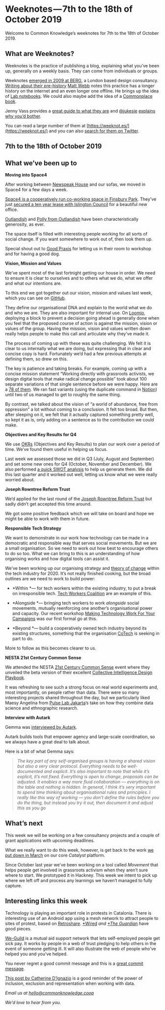 
# Weeknotes — 7th to the 18th of October 2019

Welcome to Common Knowledge’s weeknotes for 7th to the 18th of October 2019.

## What are Weeknotes?

Weeknotes is the practice of publishing a blog, explaining what you’ve been up, generally on a weekly basis. They can come from individuals or groups.

Weeknotes [emerged in 2009 at BERG](http://berglondon.com/blog/2009/08/05/week-217/), a London based design consultancy. [Writing about their pre-history](https://medium.com/job-garden/a-pre-history-of-weeknotes-plus-why-i-write-them-and-perhaps-why-you-should-too-week-16-31a4a5cbf7b0) [Matt Webb](http://interconnected.org/) notes this practice has a longer history on the internet and an even longer one offline. He brings up the idea of [Lab notebooks](https://en.wikipedia.org/wiki/Lab_notebook). We could also maybe add the idea of a [Commonplace book](https://en.wikipedia.org/wiki/Commonplace_book).

Jenny Vass provides a [great guide to what they are](https://weeknot.es/what-on-earth-are-weeknotes-a81874c5cef9) and [@jukesie](https://twitter.com/jukesie) [explains why you’d bother](https://productforthepeople.xyz/the-why-of-weeknotes-c1cd98967842).

You can read a large number of them at [https://weeknot.es/](https://weeknot.es/) and you can also [search for them on Twitter](https://twitter.com/search?q=%23weeknotes&f=live).

## 7th to the 18th of October 2019

## What we’ve been up to

**Moving into Space4**

After working between [Newspeak House](https://www.nwspk.com/) and our sofas, we moved in Space4 for a few days a week.

[Space4 is a cooperatively run co-working space in Finsbury Park](https://space4.tech/). They’ve just [secured a ten year lease with Islington Council](https://outlandish.com/blog/co-operatives/10-years-to-grow/) for a beautiful new office.

[Outlandish](https://outlandish.com/) and [Polly from Outlandish](https://twitter.com/probablypolly?lang=en) have been characteristically generosity, as ever.

The space itself is filled with interesting people working for all sorts of social change. If you want somewhere to work out of, then look them up.

Special shout out to [Good Praxis](https://goodpraxis.coop/) for letting us in their room to workshop and for having a good dog.

**Vision, Mission and Values**

We’ve spent most of the last fortnight getting our house in order. We need to ensure it is clear to ourselves and to others what we do, what we offer and what our intentions are.

To this end we got together out our vision, mission and values last week, which you can see on [GitHub](https://github.com/commonknowledge/vision-mission-values).

They define our organisational DNA and explain to the world what we do and who we are. They are also important for internal use. On [Loomio](loomio.org), deploying a block to prevent a decision going ahead is generally done when you feel that the proposed course of action is against the mission, vision or values of the group. Having the mission, vision and values written down really helps people to make this call and articulate why they’ve made it.

The process of coming up with these was quite challenging. We felt it is clear to us internally what we are doing, but expressing that in clear and concise copy is hard. Fortunately we’d had a few previous attempts at defining them, so drew on this.

The key is patience and taking breaks. For example, coming up with a concise mission statement “Working directly with grassroots activists, we design digital tools that make radical change possible” took about 100 separate variations of that single sentence before we were happy. Here are a [78 of them](https://gist.github.com/conatus/99284f2cdd3df8d908acc0ebb5bf441f). We ran fast variants (using the duplicate command in [Notion](https://www.notion.so/)) until two of us managed to get to roughly the same thing.

By contrast, we talked about the vision of “a world of abundance, free from oppression” a lot without coming to a conclusion. It felt too broad. But then, after sleeping on it, we felt that it actually captured something pretty well, so kept it as is, only adding on a sentence as to the contribution we could make.

**Objectives and Key Results for Q4**

We use [OKRs](https://en.wikipedia.org/wiki/OKR) (Objectives and Key Results) to plan our work over a period of time. We’ve found them useful in helping us focus.

Last week we assessed those we did in Q3 (July, August and September) and set some new ones for Q4 (October, November and December). We also performed [a quick SWOT analysis](https://www.mindtools.com/pages/article/newTMC_05.htm) to help us generate them. We did this last quarter and it worked out well, letting us know what we were really worried about.

**Joseph Rowntree Reform Trust**

We’d applied for the last round of the [Joseph Rowntree Reform Trust](https://www.jrrt.org.uk) but sadly didn’t get accepted this time around.

We got some positive feedback which we will take on board and hope we might be able to work with them in future.

**Responsible Tech Strategy**

We want to demonstrate in our work how technology can be made in a democratic and responsible way that serves social movements. But we are a small organisation. So we need to work out how best to encourage others to do so too. What we can bring to this is an understanding of how organising works and how digital tools can assist it.

We’ve been working up our organising strategy and [theory of change](https://knowhow.ncvo.org.uk/how-to/how-to-build-a-theory-of-change) within the tech industry for 2020. It’s not really finished cooking, but the broad outlines are we need to work to build power:

* *Within *— for tech workers within the existing industry, to put a break on irresponsible tech. [Tech Workers Coalition](https://techworkerscoalition.org/) are an example of this.

* *Alongside *— bringing tech workers to work *alongside* social movements, mutually reenforcing one another’s organisational power and capacity. Our recent workshop [Making Technology Work For Your Campaigns](https://medium.com/common-knowledge/making-technology-work-for-your-campaigns-e25007772833) was our first formal go at this.

* *Beyond *— build a cooperatively owned tech industry beyond its existing structures, something that the organisation [CoTech](https://www.coops.tech/) is seeking in part to do.

More to follow as this becomes clearer to us.

**NESTA 21st Century Common Sense**

We attended the NESTA [21st Century Common Sense](https://events.nesta.org.uk/CCID2019) event where they unveiled the beta version of their excellent [Collective Intelligence Design Playbook](https://www.nesta.org.uk/toolkit/collective-intelligence-design-playbook/).

It was refreshing to see such a strong focus on real world experiments and, most importantly, on people rather than data. There were so many interesting projects shared throughout the day, but we particularly liked Maesy Angelina from [Pulse Lab Jakarta](https://pulselabjakarta.org)’s take on how they combine data science and ethnographic research.

**Interview with Autark**

Gemma was [interviewed by Autark](https://blog.autark.xyz/interview-with-gemma-copeland/).

Autark builds tools that empower agency and large-scale coordination, so we always have a great deal to talk about.

Here is a bit of what Gemma says:
> *The key part of any self-organised groups is having a shared vision but also a very clear protocol. Everything needs to be well-documented and explicit. It’s also important to note that while it’s explicit, it’s not fixed. Everything is open to change, proposals can be adjusted. It enables a way more fluid collaboration — everything is on the table and nothing is hidden. In general, I think it’s very important to spend time thinking about organisational rules and principles. I really like this way of working — you don’t define the rules before you do the thing, but instead you try it out, then document it and adjust this as you go*

## What’s next

This week we will be working on a few consultancy projects and a couple of grant applications with upcoming deadlines.

What we really want to do this week, however, is get back to the work [we put down in March](https://attending.io/events/commonknowledge) on our core *Catalyst* platform.

Since October last year we’ve been working on a tool called *Movement* that helps people get involved in grassroots activism when they aren’t sure where to start. We prototyped it in Hackney. This week we intent to pick up where we left off and process any learnings we haven’t managed to fully capture.

## Interesting links this week

Technology is playing an important role in protests in Catalonia. There is interesting use of an Android app using a mesh network to attract people to sites of protest, based on [Retroshare](https://en.wikipedia.org/wiki/RetroShare). [*Wired](https://www.wired.co.uk/article/barcelonia-riots-catalonia-protests-news) *and [*The Guardian](https://www.theguardian.com/world/2019/oct/18/new-generation-new-tactics-the-changing-face-of-catalan-protests)* have good pieces.

[We-Guild](https://www.we-guild.co.uk/) is a mutual aid support network that lets self-employed people get sick pay. It works by people in a web of trust pledging to help others in the event of someone getting ill. It will also illustrate the web of people who’ve helped you and you’ve helped.

You never regret a good commit message and this is a [great commit message](https://fatbusinessman.com/2019/my-favourite-git-commit).

[This post by Catherine D’Ignazio](https://medium.com/@kanarinka/what-would-feminist-data-visualization-look-like-aa3f8fc7f96c) is a good reminder of the power of inclusion, exclusion and representation when working with data.

*Email us at [hello@commonknowledge.coop](mailto:hello@commonknowledge.coop)*

*We’d love to hear from you.*
